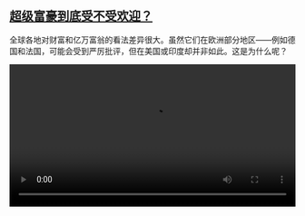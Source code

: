 <!--1704012423000-->
[超级富豪到底受不受欢迎？](https://www.dw.com/zh/%E8%B6%85%E7%BA%A7%E5%AF%8C%E8%B1%AA%E5%88%B0%E5%BA%95%E5%8F%97%E4%B8%8D%E5%8F%97%E6%AC%A2%E8%BF%8E%EF%BC%9F/a-67809871)
------

<p>全球各地对财富和亿万富翁的看法差异很大。虽然它们在欧洲部分地区——例如德国和法国，可能会受到严厉批评，但在美国或印度却并非如此。这是为什么呢？</small></p><video src="https://tvdownloaddw-a.akamaihd.net/dwtv_video/flv/vdt_zh/2023/chi231222_chi231221_wealth-ltr-wide_01icw_AVC_1280x720.mp4" controls style="width:100%"></video>
